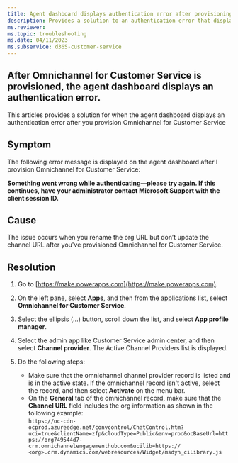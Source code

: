 ```yaml
---
title: Agent dashboard displays authentication error after provisioning Omnichannel for Customer Service
description: Provides a solution to an authentication error that displays on agent dashboard after provisioning Omnichannel for Customer Service.
ms.reviewer: 
ms.topic: troubleshooting
ms.date: 04/11/2023
ms.subservice: d365-customer-service
---
```


## After Omnichannel for Customer Service is provisioned, the agent dashboard displays an authentication error.

This articles provides a solution for when the agent dashboard displays an authentication error after you provision Omnichannel for Customer Service

## Symptom

The following error message is displayed on the agent dashboard after I provision Omnichannel for Customer Service:

**Something went wrong while authenticating—please try again. If this continues, have your administrator contact Microsoft Support with the client session ID.**

## Cause

The issue occurs when you rename the org URL but don’t update the channel URL after you've provisioned Omnichannel for Customer Service.

## Resolution

1. Go to [https://make.powerapps.com](https://make.powerapps.com).

2. On the left pane, select **Apps**, and then from the applications list, select **Omnichannel for Customer Service**. 
3. Select the ellipsis (...) button, scroll down the list, and select **App profile manager**.

4. Select the admin app like Customer Service admin center, and then select **Channel provider**.
   The Active Channel Providers list is displayed.

5. Do the following steps:
    - Make sure that the omnichannel channel provider record is listed and is in the active state. 
     If the omnichannel record isn't active, select the record, and then select **Activate** on the menu bar.
    - On the **General** tab of the omnichannel record, make sure that the **Channel URL** field includes the org information as shown in the following example: <br>
   `https://oc-cdn-ocprod.azureedge.net/convcontrol/ChatControl.htm?uci=true&clientName=zfp&cloudType=Public&env=prod&ocBaseUrl=https://org749544d7-crm.omnichannelengagementhub.com&ucilib=https:// <org>.crm.dynamics.com/webresources/Widget/msdyn_ciLibrary.js`

